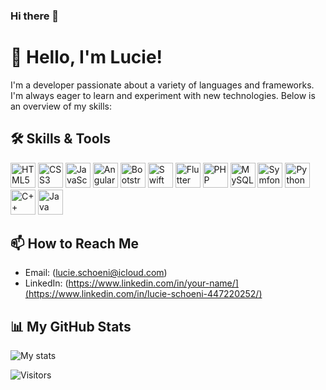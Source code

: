 ### Hi there 👋

<!--
**Luciesch8/Luciesch8** is a ✨ _special_ ✨ repository because its `README.md` (this file) appears on your GitHub profile.

Here are some ideas to get you started:

- 🔭 I’m currently working on ...
- 🌱 I’m currently learning ...
- 👯 I’m looking to collaborate on ...
- 🤔 I’m looking for help with ...
- 💬 Ask me about ...
- 📫 How to reach me: ...
- 😄 Pronouns: ...
- ⚡ Fun fact: ...
-->


# 👋 Hello, I'm Lucie!

I'm a developer passionate about a variety of languages and frameworks. I'm always eager to learn and experiment with new technologies. Below is an overview of my skills:

## 🛠️ Skills & Tools

<img src="https://cdn.jsdelivr.net/npm/simple-icons@v3/icons/html5.svg" alt="HTML5" width="40" height="40"/>
<img src="https://cdn.jsdelivr.net/npm/simple-icons@v3/icons/css3.svg" alt="CSS3" width="40" height="40"/>
<img src="https://cdn.jsdelivr.net/npm/simple-icons@v3/icons/javascript.svg" alt="JavaScript" width="40" height="40"/>
<img src="https://cdn.jsdelivr.net/npm/simple-icons@v3/icons/angular.svg" alt="Angular" width="40" height="40"/>
<img src="https://cdn.jsdelivr.net/npm/simple-icons@v3/icons/bootstrap.svg" alt="Bootstrap" width="40" height="40"/>
<img src="https://cdn.jsdelivr.net/npm/simple-icons@v3/icons/swift.svg" alt="Swift" width="40" height="40"/>
<img src="https://cdn.jsdelivr.net/npm/simple-icons@v3/icons/flutter.svg" alt="Flutter" width="40" height="40"/>
<img src="https://cdn.jsdelivr.net/npm/simple-icons@v3/icons/php.svg" alt="PHP" width="40" height="40"/>
<img src="https://cdn.jsdelivr.net/npm/simple-icons@v3/icons/mysql.svg" alt="MySQL" width="40" height="40"/>
<img src="https://cdn.jsdelivr.net/npm/simple-icons@v3/icons/symfony.svg" alt="Symfony" width="40" height="40"/>
<img src="https://cdn.jsdelivr.net/npm/simple-icons@v3/icons/python.svg" alt="Python" width="40" height="40"/>
<img src="https://cdn.jsdelivr.net/npm/simple-icons@v3/icons/cplusplus.svg" alt="C++" width="40" height="40"/>
<img src="https://cdn.jsdelivr.net/npm/simple-icons@v3/icons/java.svg" alt="Java" width="40" height="40"/>
<!-- Logo for 4D if you find an appropriate icon -->

## 📫 How to Reach Me

- Email: (lucie.schoeni@icloud.com)
- LinkedIn: (https://www.linkedin.com/in/your-name/](https://www.linkedin.com/in/lucie-schoeni-447220252/)

## 📊 My GitHub Stats

![My stats](https://github-readme-stats.vercel.app/api?username=Luciesch8&show_icons=true)

![Visitors](https://visitor-badge.glitch.me/badge?page_id=Luciesch8.Luciesch8)


